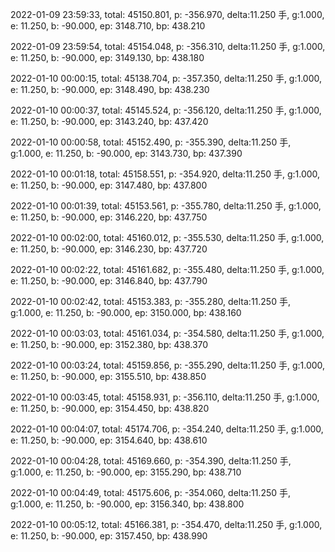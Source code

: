 2022-01-09 23:59:33, total: 45150.801, p: -356.970, delta:11.250 手, g:1.000, e: 11.250, b: -90.000, ep: 3148.710, bp: 438.210

2022-01-09 23:59:54, total: 45154.048, p: -356.310, delta:11.250 手, g:1.000, e: 11.250, b: -90.000, ep: 3149.130, bp: 438.180

2022-01-10 00:00:15, total: 45138.704, p: -357.350, delta:11.250 手, g:1.000, e: 11.250, b: -90.000, ep: 3148.490, bp: 438.230

2022-01-10 00:00:37, total: 45145.524, p: -356.120, delta:11.250 手, g:1.000, e: 11.250, b: -90.000, ep: 3143.240, bp: 437.420

2022-01-10 00:00:58, total: 45152.490, p: -355.390, delta:11.250 手, g:1.000, e: 11.250, b: -90.000, ep: 3143.730, bp: 437.390

2022-01-10 00:01:18, total: 45158.551, p: -354.920, delta:11.250 手, g:1.000, e: 11.250, b: -90.000, ep: 3147.480, bp: 437.800

2022-01-10 00:01:39, total: 45153.561, p: -355.780, delta:11.250 手, g:1.000, e: 11.250, b: -90.000, ep: 3146.220, bp: 437.750

2022-01-10 00:02:00, total: 45160.012, p: -355.530, delta:11.250 手, g:1.000, e: 11.250, b: -90.000, ep: 3146.230, bp: 437.720

2022-01-10 00:02:22, total: 45161.682, p: -355.480, delta:11.250 手, g:1.000, e: 11.250, b: -90.000, ep: 3146.840, bp: 437.790

2022-01-10 00:02:42, total: 45153.383, p: -355.280, delta:11.250 手, g:1.000, e: 11.250, b: -90.000, ep: 3150.000, bp: 438.160

2022-01-10 00:03:03, total: 45161.034, p: -354.580, delta:11.250 手, g:1.000, e: 11.250, b: -90.000, ep: 3152.380, bp: 438.370

2022-01-10 00:03:24, total: 45159.856, p: -355.290, delta:11.250 手, g:1.000, e: 11.250, b: -90.000, ep: 3155.510, bp: 438.850

2022-01-10 00:03:45, total: 45158.931, p: -356.110, delta:11.250 手, g:1.000, e: 11.250, b: -90.000, ep: 3154.450, bp: 438.820

2022-01-10 00:04:07, total: 45174.706, p: -354.240, delta:11.250 手, g:1.000, e: 11.250, b: -90.000, ep: 3154.640, bp: 438.610

2022-01-10 00:04:28, total: 45169.660, p: -354.390, delta:11.250 手, g:1.000, e: 11.250, b: -90.000, ep: 3155.290, bp: 438.710

2022-01-10 00:04:49, total: 45175.606, p: -354.060, delta:11.250 手, g:1.000, e: 11.250, b: -90.000, ep: 3156.340, bp: 438.800

2022-01-10 00:05:12, total: 45166.381, p: -354.470, delta:11.250 手, g:1.000, e: 11.250, b: -90.000, ep: 3157.450, bp: 438.990